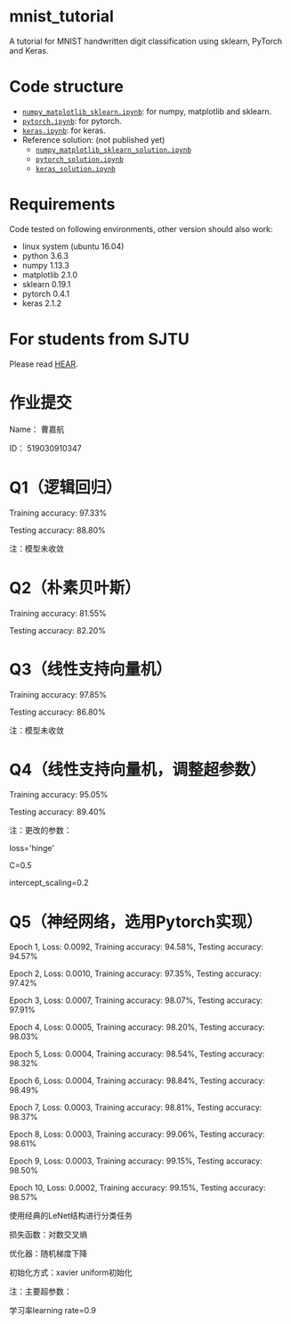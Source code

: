 # mnist_tutorial
A tutorial for MNIST handwritten digit classification using sklearn, PyTorch and Keras.

# Code structure
* [`numpy_matplotlib_sklearn.ipynb`](numpy_matplotlib_sklearn.ipynb): for numpy, matplotlib and sklearn.
* [`pytorch.ipynb`](pytorch.ipynb): for pytorch.
* [`keras.ipynb`](keras.ipynb): for keras.
* Reference solution: (not published yet)
    * [`numpy_matplotlib_sklearn_solution.ipynb`](numpy_matplotlib_sklearn_solution.ipynb)
    * [`pytorch_solution.ipynb`](pytorch_solution.ipynb)
    * [`keras_solution.ipynb`](keras_solution.ipynb)

# Requirements
Code tested on following environments, other version should also work:
* linux system (ubuntu 16.04) 
* python 3.6.3
* numpy 1.13.3
* matplotlib 2.1.0
* sklearn 0.19.1
* pytorch 0.4.1
* keras 2.1.2

# For students from SJTU
Please read [HEAR](EE369.md).

# 作业提交
Name： 曹嘉航

ID： 519030910347

# Q1（逻辑回归）
Training accuracy: 97.33%

Testing accuracy: 88.80%

注：模型未收敛

# Q2（朴素贝叶斯）
Training accuracy: 81.55%

Testing accuracy: 82.20%

# Q3（线性支持向量机）
Training accuracy: 97.85%

Testing accuracy: 86.80%

注：模型未收敛
# Q4（线性支持向量机，调整超参数）
Training accuracy: 95.05%

Testing accuracy: 89.40%

注：更改的参数：

loss='hinge'

C=0.5

intercept_scaling=0.2

# Q5（神经网络，选用Pytorch实现）
Epoch 1, Loss: 0.0092, Training accuracy: 94.58%, Testing accuracy: 94.57%

Epoch 2, Loss: 0.0010, Training accuracy: 97.35%, Testing accuracy: 97.42%

Epoch 3, Loss: 0.0007, Training accuracy: 98.07%, Testing accuracy: 97.91%

Epoch 4, Loss: 0.0005, Training accuracy: 98.20%, Testing accuracy: 98.03%

Epoch 5, Loss: 0.0004, Training accuracy: 98.54%, Testing accuracy: 98.32%

Epoch 6, Loss: 0.0004, Training accuracy: 98.84%, Testing accuracy: 98.49%

Epoch 7, Loss: 0.0003, Training accuracy: 98.81%, Testing accuracy: 98.37%

Epoch 8, Loss: 0.0003, Training accuracy: 99.06%, Testing accuracy: 98.61%

Epoch 9, Loss: 0.0003, Training accuracy: 99.15%, Testing accuracy: 98.50%

Epoch 10, Loss: 0.0002, Training accuracy: 99.15%, Testing accuracy: 98.57%

使用经典的LeNet结构进行分类任务

损失函数：对数交叉熵

优化器：随机梯度下降

初始化方式：xavier uniform初始化

注：主要超参数：

学习率learning rate=0.9
